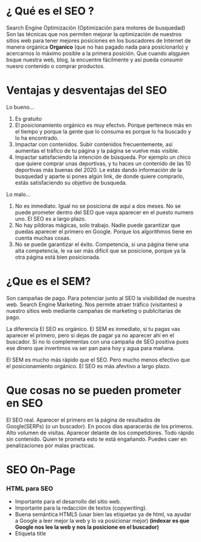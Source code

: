 
# ¿ Qué es el SEO ?

Search Engine Optimización (Optimización para motores de busquedad)
Son las técnicas que nos permiten mejorar la optimización de nuestros sitios web
para tener mejores posiciones en los buscadores de Internet de manera orgánica
**Organico** (que no has pagado nada para posicionarlo)
y acercarnos lo máximo posible a la primera posición. Que cuando alqguien bsque
nuestra web, blog, la encuentre fácilmente y así pueda consumir nuesro contenido
o comprar productos.

# Ventajas y desventajas del SEO

Lo bueno...

1. Es gratuito
2. El posicionamiento orgánico es muy efectvo. Porque pertenece más en el tiempo y
porque la gente que lo consuma es porque lo ha buscado y lo ha encontrado.
3. Impactar con contenidos. Subir contenidos frecuentemente, así aumentas
el tráfico de tu página y la página se vuelve más visible.
4. Impactar satisfaciendo la intención de búsqueda. Por ejemplo un chico que quiere
comprar unas deportivas, y tu haces un contenido de las 10 deportivas más buenas del 2020.
Le estás dando información de la busquedad y aparte si pones algún link, de donde
quiere comprarlo, estás satisfaciendo su objetivo de busqueda.

Lo malo...

1. No es inmediato. Igual no se posiciona de aquí a dos meses.
No se puede prometer dentro del SEO que vaya aparecer en el puesto numero uno.
El SEO es a largo plazo.
2. No hay píldoras mágicas, solo trabajo. Nadie puede garantizar que puedas aparecer el primero en Google.
Porque los algorithmos tiene en cuenta muchas cosas.
3. No se puede garantizar el éxito. Competencia, si una página tiene una alta competencia, le va ser más dificil que
se posicione, porque ya la otra página está bien posicionada.

# ¿Que es el SEM?

Son campañas de pago.
Para potenciar junto al SEO la visibilidad de nuestra web.
Search Engine Marketing. Nos permite atraer tráfico (visitantes) a nuestro sitios web mediante
campañas de marketing o publicitarias de pago.

La diferencia
El SEO es orgánico.
El SEM es inmediato, si tu pagas vas aparecer el primero, pero si dejas de pagar
ya no aparecer ahí en el buscador. Si no lo complementas con una campaña de SEO positiva
pues ese dinero que invertimos va ser pan para hoy y agua para mañana.

El SEM es mucho más rápido que el SEO. Pero mucho menos efectivo que el posicionamiento orgánico.
El SEO es más afevtivo a largo plazo.

# Que cosas no se pueden prometer en SEO

El SEO real.
Aparecer el primero en la página de resultados de Google(SERPs) (o un buscador).
En pocos días aparacerás de los primeros.
Alto volumen de visitas.
Aparecer delante de los competidores.
Todo rápido sin contenido.
Quien te prometa esto te está engañando.
Puedes caer en penalizaciones por malas practicas.

# SEO On-Page

### HTML para SEO

- Importante para el desarrollo del sitio web.
- Importante para la redacción de textos (copywriting).
- Buena semántica HTML5 (usar bien las etiquetas ya de html, va ayudar a Google
a leer mejor la web y lo va posicionar mejor)
**(indexar es que Google nos lee la web y nos la posicione en el buscador)**
- Etiqueta title <title>
- Etiquetas <meta> -title, description, keywords y robots
- Jerarquía de <h1> (único) <h2><h3...6> (muchos)
- Párrafos <p> y listas <ul><ol>
- Negritas <strong> (sin pasarnos)
- Enlaces - Atributo nofollow en links no relevantes.
  El addschortext (texto que hay dentro de un enlace). Poner ahí una palabra clave
  Pero interesante en definirle el atributo **nofollow**, para deirle que no lo indexe.
  Por ejemplo poner un enlace de un producto de amazon que realmente no está en tu web
  y no quieres que se indexe, pues definirle el atributo nofollow.
- Enlaces - Atributo rel="canonical" para el link más relevante y tenga cierto peso
  para indexarlo.

### Optimización del sitio web

Mejorar la velocidad de las webs.

### Contenido

Palabras claves.
Búsqueda de palabras clave.
Lo importate: el contenido.
Optimizar el contenido.
Como crear contenido de calidad.

### Conseguir más trafico

### Motivos de penalización

### Cosas que perjudican al SEO







# SEO Off-Page

# Como indexar webs

# Factores extra para posicionamiento web

# SEO Práctico

# Posicionarte en los buscadores y tener + visitas
